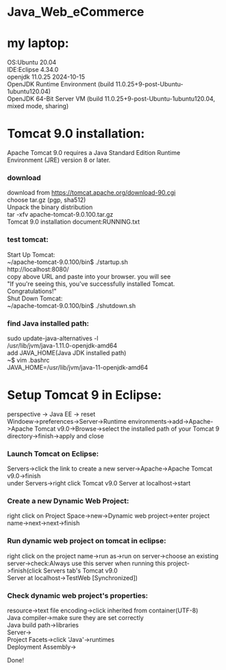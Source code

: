 # Java_Web_eCommerce
# my laptop:
OS:Ubuntu 20.04<br />
IDE:Eclipse 4.34.0<br />
openjdk 11.0.25 2024-10-15<br />
OpenJDK Runtime Environment (build 11.0.25+9-post-Ubuntu-1ubuntu120.04)<br />
OpenJDK 64-Bit Server VM (build 11.0.25+9-post-Ubuntu-1ubuntu120.04, mixed mode, sharing)<br />
# Tomcat 9.0 installation: <br />
Apache Tomcat 9.0 requires a Java Standard Edition Runtime<br />
Environment (JRE) version 8 or later.<br />

### download
download from https://tomcat.apache.org/download-90.cgi<br />
choose tar.gz (pgp, sha512)<br />
Unpack the binary distribution<br />
  tar -xfv apache-tomcat-9.0.100.tar.gz<br />
Tomcat 9.0 installation document:RUNNING.txt<br />

### test tomcat:<br />
Start Up Tomcat:<br />
~/apache-tomcat-9.0.100/bin$ ./startup.sh<br />
http://localhost:8080/ <br />
copy above URL and paste into your browser. you will see <br />
"If you're seeing this, you've successfully installed Tomcat. Congratulations!"<br />
Shut Down Tomcat:<br />
~/apache-tomcat-9.0.100/bin$ ./shutdown.sh<br />

### find Java installed path:<br />
sudo update-java-alternatives -l<br />
/usr/lib/jvm/java-1.11.0-openjdk-amd64<br />
add JAVA_HOME(Java JDK installed path)<br />
~$ vim .bashrc<br />
JAVA_HOME=/usr/lib/jvm/java-11-openjdk-amd64<br />

# Setup Tomcat 9 in Eclipse:<br />
perspective -> Java EE -> reset<br />
Windoew->preferences->Server->Runtime environments->add->Apache->Apache Tomcat v9.0->Browse->select the installed path of your Tomcat 9 directory->finish->apply and close<br />

### Launch Tomcat on Eclipse:<br />
Servers->click the link to create a new server->Apache->Apache Tomcat v9.0->finish<br />
under Servers->right click Tomcat v9.0 Server at localhost->start<br />

### Create a new Dynamic Web Project:<br />
right click on Project Space->new->Dynamic web project->enter project name->next->next->finish<br />

### Run dynamic web project on tomcat in eclipse:<br />
right click on the project name->run as->run on server->choose an existing server->check:Always use this server when running this project->finish(click Servers tab's Tomcat v9.0 <br />Server at localhost->TestWeb [Synchronized])<br />

### Check dynamic web project's properties:<br />
resource->text file encoding->click inherited from container(UTF-8)<br />
Java compiler->make sure they are set correctly<br />
Java build path->libraries<br />
Server-><br />
Project Facets->click 'Java'->runtimes<br />
Deployment Assembly-><br />

Done!<br />





